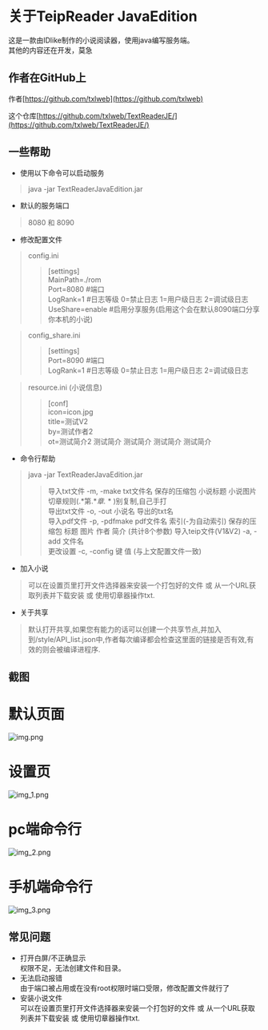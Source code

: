 # 关于TeipReader JavaEdition
这是一款由IDlike制作的小说阅读器，使用java编写服务端。<br>
其他的内容还在开发，莫急
## 作者在GitHub上
作者[https://github.com/txlweb](https://github.com/txlweb)

这个仓库[https://github.com/txlweb/TextReaderJE/](https://github.com/txlweb/TextReaderJE/)
## 一些帮助
* 使用以下命令可以启动服务
> java -jar TextReaderJavaEdition.jar
* 默认的服务端口
> 8080 和 8090
* 修改配置文件
> config.ini<br>
>> [settings]<br>
>> MainPath=./rom<br>
>> Port=8080 #端口<br>
>> LogRank=1 #日志等级 0=禁止日志 1=用户级日志 2=调试级日志<br>
>> UseShare=enable #启用分享服务(启用这个会在默认8090端口分享你本机的小说)<br>

> config_share.ini<br>
>> [settings]<br>
>> Port=8090 #端口<br>
>> LogRank=1 #日志等级 0=禁止日志 1=用户级日志 2=调试级日志<br>

> resource.ini (小说信息)<br>
>> [conf]<br>
>> icon=icon.jpg<br>
>> title=测试V2<br>
>> by=测试作者2<br>
>> ot=测试简介2 测试简介 测试简介 测试简介 测试简介<br>
* 命令行帮助
> java -jar TextReaderJavaEdition.jar
>> 导入txt文件 -m, -make txt文件名 保存的压缩包 小说标题 小说图片 切章规则(.*第.**章.* * )别复制,自己手打<br>
> 导出txt文件 -o, -out 小说名 导出的txt名<br>
> 导入pdf文件 -p, -pdfmake pdf文件名 索引(-为自动索引) 保存的压缩包 标题 图片 作者 简介 (共计8个参数)
> 导入teip文件(V1&V2) -a, -add 文件名<br>
> 更改设置 -c, -config 键 值 (与上文配置文件一致)<br>
* 加入小说
> 可以在设置页里打开文件选择器来安装一个打包好的文件 或 从一个URL获取列表并下载安装 或 使用切章器操作txt.
* 关于共享
> 默认打开共享,如果您有能力的话可以创建一个共享节点,并加入到/style/API_list.json中,作者每次编译都会检查这里面的链接是否有效,有效的则会被编译进程序.
## 截图
# 默认页面
![img.png](img.png)
# 设置页
![img_1.png](img_1.png)
# pc端命令行
![img_2.png](img_2.png)
# 手机端命令行
![img_3.png](img_3.png)
## 常见问题
* 打开白屏/不正确显示<br>
权限不足，无法创建文件和目录。
* 无法启动报错<br>
由于端口被占用或在没有root权限时端口受限，修改配置文件就行了
* 安装小说文件<br>
可以在设置页里打开文件选择器来安装一个打包好的文件 或 从一个URL获取列表并下载安装 或 使用切章器操作txt.